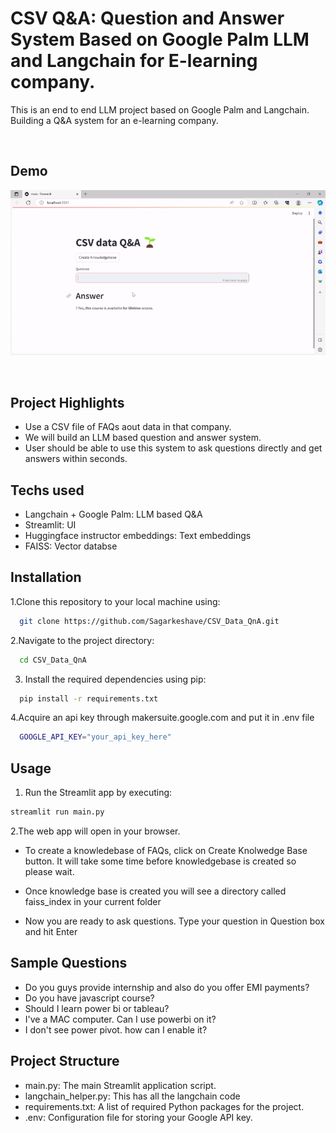 
# CSV Q&A: Question and Answer System Based on Google Palm LLM and Langchain for E-learning company.

This is an end to end LLM project based on Google Palm and Langchain. Building a Q&A system for an e-learning company.


<br>

## Demo
![Demo](https://github.com/Sagarkeshave/CSV_Data_QnA/blob/master/demo/ezgif.com-video-to-gif%20(4).gif)

<br>

## Project Highlights

- Use a  CSV file of FAQs aout data in that company.
- We will build an LLM based question and answer system.
- User should be able to use this system to ask questions directly and get answers within seconds.

## Techs used
  - Langchain + Google Palm: LLM based Q&A
  - Streamlit: UI
  - Huggingface instructor embeddings: Text embeddings
  - FAISS: Vector databse

## Installation

1.Clone this repository to your local machine using:

```bash
  git clone https://github.com/Sagarkeshave/CSV_Data_QnA.git
```
2.Navigate to the project directory:

```bash
  cd CSV_Data_QnA
```
3. Install the required dependencies using pip:

```bash
  pip install -r requirements.txt
```
4.Acquire an api key through makersuite.google.com and put it in .env file

```bash
  GOOGLE_API_KEY="your_api_key_here"
```

## Usage

1. Run the Streamlit app by executing:
```bash
streamlit run main.py

```

2.The web app will open in your browser.

- To create a knowledebase of FAQs, click on Create Knolwedge Base button. It will take some time before knowledgebase is created so please wait.

- Once knowledge base is created you will see a directory called faiss_index in your current folder

- Now you are ready to ask questions. Type your question in Question box and hit Enter

## Sample Questions
  - Do you guys provide internship and also do you offer EMI payments?
  - Do you have javascript course?
  - Should I learn power bi or tableau?
  - I've a MAC computer. Can I use powerbi on it?
  - I don't see power pivot. how can I enable it?

## Project Structure

- main.py: The main Streamlit application script.
- langchain_helper.py: This has all the langchain code
- requirements.txt: A list of required Python packages for the project.
- .env: Configuration file for storing your Google API key.
